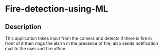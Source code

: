# Fire-detection-using-ML

Description
-----------

This application takes input from the camera and detects if there is fire in front of it 
then rings the alarm in the presence of fire, 
also sends notification mail to the user and fire office. 
